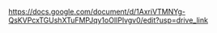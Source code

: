 https://docs.google.com/document/d/1AxriVTMNYg-QsKVPcxTGUshXTuFMPJqy1oOlIPlvgv0/edit?usp=drive_link
